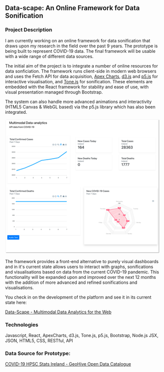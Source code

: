 ## Data-scape: An Online Framework for Data Sonification

### Project Description
I am currently working on an online framework for data sonification that draws upon my research in the field over the past 9 years.
The prototype is being built to represent COVID-19 data. The final framework will be usable with a wide range of different data sources.

The initial aim of the project is to integrate a number of online resources for data sonficiation. The framework runs client-side in modern web browsers and uses the Fetch API for data acquisition, [Apex Charts](https://apexcharts.com/), [d3.js](https://d3js.org/) and [p5.js](https://p5js.org/) for interactive visualisation, and [Tone.js](https://tonejs.github.io/) for sonification. These elements are embedded with the React framework for stability and ease of use, with visual presentation managed through Bootstrap.

The system can also handle more advanced animations and interactivity (HTML5 Canvas & WebGL based) via the p5.js library which has also been integrated.

<a href="https://stephenroddy.github.io/data-scape/" target="_blank"><img src="images/Multimodal Data Analytics 2.png?raw=true"/><br/></a>

The framework provides a front-end alternative to purely visual dashboards and in it's current state allows users to interact with graphs, sonifications and visualisations based on data from the current COVID-19 pandemic.
This functionality will be expanded upon and improved over the next 12 months with the addition of more advanced and refined sonifications and visualisations.

You check in on the development of the platform and see it  in its current state here:

<a href="https://stephenroddy.github.io/data-scape" target="_blank">Data-Scape - Multimodal Data Analytics for the Web</a>


### Technologies
Javascript, React, ApexCharts, d3.js, Tone.js, p5.js, Bootstrap, Node.js JSX, JSON, HTML5, CSS, RESTful, API

### Data Source for Prototype:
[COVID-19 HPSC Stats Ireland - GeoHive Open Data Catalogue](https://opendata-geohive.hub.arcgis.com/datasets/d8eb52d56273413b84b0187a4e9117be_0/geoservice?geometry=-7.694%2C53.288%2C-7.691%2C53.289)
